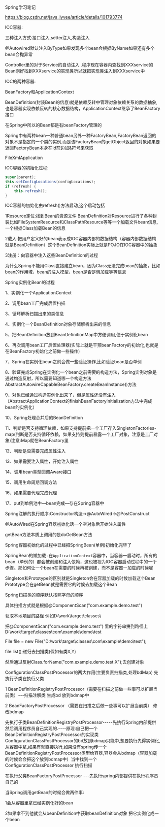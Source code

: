 Spring学习笔记

https://blog.csdn.net/java_lyvee/article/details/101793774

IOC容器:

三种注入方式:接口注入,setter注入,构造注入

 @Autowired默认注入ByType如果发现多个bean会根据ByName如果还有多个bean会抛异常

Controller里的对于Service的自动注入 ,程序现在容器内查找到XXXservice的Bean刚好找到XXXservice的实现类所以就把实现类注入到XXXservice中

IOC的两种容器:

BeanFactory和ApplicationContext

BeanDefinition(封装Bean的信息)就是依赖反转中管理对象依赖关系的数据抽象,也是容器实现依赖反转的核心数据结构，ApplicationContext继承了BeanFactory接口

在Spring中所以的Bean都是有beanFactory管理的

Spring中有两种bean一种普通bean另外一种FactoryBean,FactoryBean返回的对象不是指定的一个类的实例,而是该FactoryBean的getObject返回的对象如果要返回FactoryBean本身在id前边加&符号来获取

FileXmlApplication

IOC容器的初始化过程:

```java
super(parent);
this.setConfigLocations(configLocations);
if (refresh) {
    this.refresh();
}
```

IOC容器的初始化由refresh()方法启动,这个启动包括

1Resource定位:找到Bean的资源文件 BeanDefinition对Resource进行了各种封装比如FileSystemResource和ClassPathResource等等一个加载文件bean信息,一个根据Class加载Bean的信息

2载入:把用户定义好的bean表示成IOC容器内部的数据结构（容器内部数据结构就是BeanDefinition）这个BeanDefinition实际上就是POJO在IOC容器中的抽象

3注册：向容器中注入这些BeanDefinition的过程

为什么Spring不能用Class直接建立bean，因为Class无法完成bean的抽象，比如bean的作用域，bean的注入模型，bean是否是懒加载等等信息

Spring实例化Bean的过程

1、实例化一个ApplicationContext

2、调用bean工厂完成后置扫描

3、循环解析扫描出来的类信息

4、实例化一个BeanDefinition对象存储解析出来的信息	

5、把BeanDefinition放到BeanDefinitionMap中方便调用,便于实例化bean

6、再次调用bean工厂后置处理器(实际上就是干预beanFactory的初始化,也就是在BeanFactory初始化之前做一些操作)

7、Spring在实例化bean之前会做一些验证操作,比如验证bean是否单例

8、验证完成Spring在实例化一个bean之前需要的构造方法，Spring实例对象是通过构造反射，所以需要知道哪一个构造方法 AbstractAutowireCapableBeanFactory.createBeanInstance()方法

9、对象已经通过构造实例化出来了，但是属性还没有注入（AbstractApplicationContext的finishBeanFactoryInitialization方法中完成bean的实例化）

10、Spring处理合并后的BeanDefinition

11、判断是否支持循环依赖，如果支持提前把一个工厂存入SingletonFactories-map(判断是否支持循环依赖，如果支持则提前暴露一个工厂对象，注意是工厂对象)注意:Map就在BeanFactory里

12、判断是否需要完成属性注入

13、如果需要注入属性，开始注入属性

14、调用bean类型回调Aware接口

15、调用生命周期回调方法

16、如果需要代理完成代理

17、put到单例池中—bean完成—存在Spring容器中



Spring注解的执行顺序:Constructor构造->@AutoWired->@PostConstruct

@AutoWired在Spring容器初始化话一个空对象后开始注入属性



getBean方法本质上调用的是doGetBean方法





Spring容器初始化的过程中已经把SpringBean(单例)初始化完毕了

SpringBean的懒加载 :在`ApplicationContext`容器中，当容器一启动时，所有的bean（单例的）都会被创建和注入依赖，这也被视为IOC容器启动过程中的一个步骤。那如何让一个bean在需要的时候再被创建，而不是容器一加载的时候呢

Singleton和Prototype的区别就是Singleton会在容器加载的时候加载这个Bean Prototype会在getBean就是需要它的时候去加载这个Bean

Spring扫描类的顺序默认按照字母的顺序



具体扫描方式就是根据@ComponentScan("com.example.demo.test") 

获取本地项目的路径 例如D:\work\target\classes\

把@ComponentScan("com.example.demo.test") 里的字符串拼到路径上D:\work\target\classes\com\example\demo\test

File file = new File("D:\work\target\classes\com\example\demo\test");

file.list();递归去扫描类(假如有类X,Y)

然后通过反射Class.forName("com.example.demo.test.X");去创建对象



 ConfigurationClassPostProcessor的两大作用(主要负责扫描类,处理bdMap) 先执行子类在执行父类

1 BeanDefinitionRegistryPostProcessor（需要在扫描之前做一些事可以扩展当前类）---扫描注解类   生成bd  放到bdmap中

2 BeanFactoryPostProcessor （需要在扫描之后做一些事可以扩展当前类） 修改bdmap

先执行子类BeanDefinitionRegistryPostProcessor-----先执行Spring内部提供然后调用程序员自己实现的.----原理:自己把一个BeanDefinitionRegistryPostProcessor的实现类ConfigurationClassPostProcessor的bd放到bdmap只能中,想要执行先得实例化,从容器中拿,如果有就直接执行,如果没有spring传一个BeanDefinitionRegistryPostProcessor类型给容器,容器会从bdmap（容器加载的时候会会把这个放到bdmap中）当中找到一个ConfigurationClassPostProcessor 执行扫描

在执行父类BeanFactoryPostProcessor  ---先执行spring内部提供在执行程序员自己的



当Spring调用getBean的时候会做两件事:

1会从容器里拿已经实例化好的bean

2如果拿不到他就会从beanDefinition中获取beanDefinition对象 把它实例化成一个bean